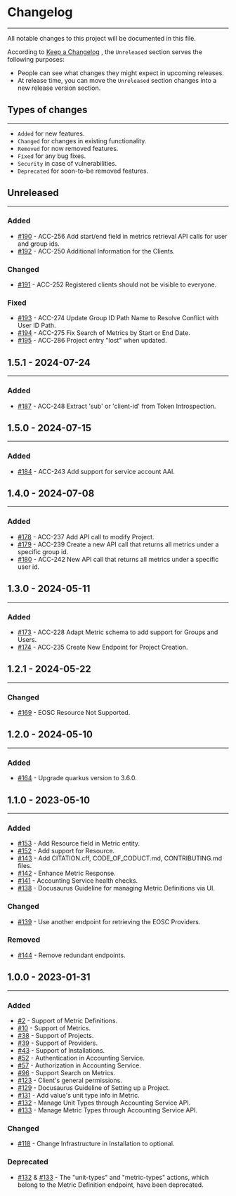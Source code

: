 # Changelog

---

All notable changes to this project will be documented in this file.

According to [Keep a Changelog](https://keepachangelog.com/en/1.0.0/) , the `Unreleased` section serves the following purposes:

- People can see what changes they might expect in upcoming releases.
- At release time, you can move the `Unreleased` section changes into a new release version section.

## Types of changes

---

- `Added` for new features.
- `Changed` for changes in existing functionality.
- `Removed` for now removed features.
- `Fixed` for any bug fixes.
- `Security` in case of vulnerabilities.
- `Deprecated` for soon-to-be removed features.

## Unreleased

---

### Added

- [#190](https://github.com/ARGOeu/argo-accounting/pull/190) - ACC-256 Add start/end field in metrics retrieval API calls for user and group ids.
- [#192](https://github.com/ARGOeu/argo-accounting/pull/192) - ACC-250 Additional Information for the Clients.

### Changed

- [#191](https://github.com/ARGOeu/argo-accounting/pull/191) - ACC-252 Registered clients should not be visible to everyone.

### Fixed

- [#193](https://github.com/ARGOeu/argo-accounting/pull/193) - ACC-274 Update Group ID Path Name to Resolve Conflict with User ID Path.
- [#194](https://github.com/ARGOeu/argo-accounting/pull/194) - ACC-275 Fix Search of Metrics by Start or End Date.
- [#195](https://github.com/ARGOeu/argo-accounting/pull/195) - ACC-286 Project entry "lost" when updated.

## 1.5.1 - 2024-07-24

---

### Added

- [#187](https://github.com/ARGOeu/argo-accounting/pull/187) - ACC-248 Extract 'sub' or 'client-id' from Token Introspection.

## 1.5.0 - 2024-07-15

---

### Added

- [#184](https://github.com/ARGOeu/argo-accounting/pull/184) - ACC-243 Add support for service account AAI.

## 1.4.0 - 2024-07-08

---

### Added

- [#178](https://github.com/ARGOeu/argo-accounting/pull/178) - ACC-237 Add API call to modify Project.
- [#179](https://github.com/ARGOeu/argo-accounting/pull/179) - ACC-239 Create a new API call that returns all metrics under a specific group id.
- [#180](https://github.com/ARGOeu/argo-accounting/pull/180) - ACC-242 New API call that returns all metrics under a specific user id.

## 1.3.0 - 2024-05-11

---

### Added

- [#173](https://github.com/ARGOeu/argo-accounting/pull/173) - ACC-228 Adapt Metric schema to add support for Groups and Users.
- [#174](https://github.com/ARGOeu/argo-accounting/pull/174) - ACC-235 Create New Endpoint for Project Creation.

## 1.2.1 - 2024-05-22

---

### Changed

- [#169](https://github.com/ARGOeu/argo-accounting/pull/169) - EOSC Resource Not Supported.

## 1.2.0 - 2024-05-10

---

### Added

- [#164](https://github.com/ARGOeu/argo-accounting/pull/164) - Upgrade quarkus version to 3.6.0.

## 1.1.0 - 2023-05-10

---

### Added

- [#153](https://github.com/ARGOeu/argo-accounting/pull/153) - Add Resource field in Metric entity.
- [#152](https://github.com/ARGOeu/argo-accounting/pull/152) - Add support for Resource.
- [#143](https://github.com/ARGOeu/argo-accounting/pull/143) - Add CITATION.cff, CODE_OF_CODUCT.md, CONTRIBUTING.md files.
- [#142](https://github.com/ARGOeu/argo-accounting/pull/142) - Enhance Metric Response.
- [#141](https://github.com/ARGOeu/argo-accounting/pull/141) - Accounting Service health checks.
- [#138](https://github.com/ARGOeu/argo-accounting/pull/138) - Docusaurus Guideline for managing Metric Definitions via UI.

### Changed

- [#139](https://github.com/ARGOeu/argo-accounting/pull/139) - Use another endpoint for retrieving the EOSC Providers.

### Removed

- [#144](https://github.com/ARGOeu/argo-accounting/pull/144) - Remove redundant endpoints.

## 1.0.0 - 2023-01-31

---

### Added

- [#2](https://github.com/ARGOeu/argo-accounting/pull/2)     - Support of Metric Definitions.
- [#10](https://github.com/ARGOeu/argo-accounting/pull/10)   - Support of Metrics.
- [#38](https://github.com/ARGOeu/argo-accounting/pull/38)   - Support of Projects.
- [#39](https://github.com/ARGOeu/argo-accounting/pull/39)   - Support of Providers.
- [#43](https://github.com/ARGOeu/argo-accounting/pull/43)   - Support of Installations.
- [#52](https://github.com/ARGOeu/argo-accounting/pull/52)   - Authentication in Accounting Service.
- [#57](https://github.com/ARGOeu/argo-accounting/pull/57)   - Authorization in Accounting Service.
- [#96](https://github.com/ARGOeu/argo-accounting/pull/96)   - Support Search on Metrics.
- [#123](https://github.com/ARGOeu/argo-accounting/pull/123) - Client's general permissions.
- [#129](https://github.com/ARGOeu/argo-accounting/pull/129) - Docusaurus Guideline of Setting up a Project.
- [#131](https://github.com/ARGOeu/argo-accounting/pull/131) - Add value's unit type info in Metric.
- [#132](https://github.com/ARGOeu/argo-accounting/pull/132) - Manage Unit Types through Accounting Service API.
- [#133](https://github.com/ARGOeu/argo-accounting/pull/133) - Manage Metric Types through Accounting Service API.
  
### Changed

- [#118](https://github.com/ARGOeu/argo-accounting/pull/118) - Change Infrastructure in Installation to optional.
  
### Deprecated

- [#132](https://github.com/ARGOeu/argo-accounting/pull/132) & [#133](https://github.com/ARGOeu/argo-accounting/pull/133) - The "unit-types" and "metric-types" actions, which belong to the Metric Definition endpoint, have been deprecated.
